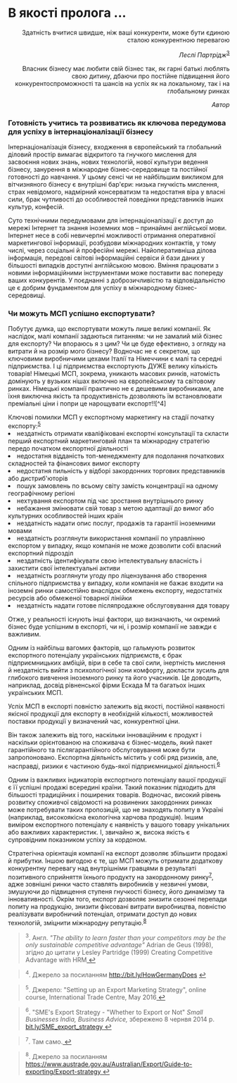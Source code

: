 # В якості пролога ...

<p align="right">Здатність вчитися швидше, ніж ваші конкуренти, може бути єдиною сталою конкурентною перевагою</p>
<p align="right"><i>Леслі Партрідж</i><sup><a href="#fn_3" id="reffn_3">3</a></sup></p>

<p align="right">Власник бізнесу має любити свій бізнес так, як гарні батькі люблять свою дитину,  дбаючи про постійне підвищення його конкурентоспроможності та шансів на успіх як на локальному, так і на глобальному ринках</p>
<p align="right"><i>Автор</i></p>

### Готовність учитись та розвиватись як ключова передумова для успіху в інтернаціоналізації бізнесу

Інтернаціоналізація бізнесу, входження в європейський та глобальний діловий простір вимагає відкритого та гнучкого мислення для засвоєння нових знань, нових технологій, нової культури ведення бізнесу, занурення в міжнародне бізнес-середовище та постійної готовності до навчання. У цьому сенсі чи не найбільшим викликом для вітчизняного бізнесу є внутрішні бар'єри: низька гнучкість мислення, страх невідомого, надмірний консерватизм та недостатня віра у власні сили, брак чутливості до особливостей поведінки представників інших культур, конфесій.

Суто технічними передумовами для інтернаціоналізації є доступ до мережі Інтернет та знання іноземних мов – принаймні англійської мови. Інтернет несе в собі невичерпні можливості отримання оперативної маркетингової інформації, розбудови міжнародних контактів, у тому числі, через соціальні й професійні мережі. Найоперативніша ділова інформація, передові світові інформаційні сервіси й бази даних у більшості випадків доступні англійською мовою. Вміння працювати з новими інформаційними інструментами може поставити вас попереду ваших конкурентів. У поєднанні з доброзичливістю та відповідальністю це є добрим фундаментом для успіху в міжнародному бізнес-середовищі. 

### Чи можуть МСП успішно експортувати?

Побутує думка, що експортувати можуть лише великі компанії. Як наслідок, малі компанії задаються питанням: чи не замалий мій бізнес для експорту? Чи впораюсь я з цим? Чи це буде ефективно, з огляду на витрати й на розмір мого бізнесу? Водночас не є секретом, що ключовими виробничими цехами Італії та Німеччини є малі та середні підприємства. І ці підприємства експортують ДУЖЕ велику кількість товарів! Німецькі МСП, зокрема, уникають масових ринків, натомість домінують у вузьких нішах включно на європейському та світовому ринках. Німецькі компанії практично не є дешевими виробниками, але їхня виключна якість та продуктивність дозволяють їм встановлювати преміальні ціни і попри це нарощувати експорт!![^4] 

<div class="space">
<div class="task-wrap">
<span class="task">Ключові помилки МСП у експортному маркетингу на стадії початку експорту:<sup><a href="#fn_5" id="reffn_5">5</a></sup></span>
<div class="task-text">
<li>нездатність отримати кваліфіковані експортні консультації та скласти перший експортний маркетинговий план та міжнародну стратегію передо початком експортної діяльності</li>
<li>недостатня відданість топ-менеджменту для подолання початкових складностей та фінансових вимог експорту</li>
<li>недостатня пильність у відборі закордонних торгових представників або дистриб'юторів</li>
<li>пошук замовлень по всьому світу замість концентрації на одному географічному регіоні</li>
<li>нехтування експортом під час зростання внутрішнього ринку</li>
<li>небажання змінювати свій товар з метою адаптації до вимог або культурних особливостей інших країн</li>
<li>нездатність надати опис послуг, продажів та гарантії іноземними мовами</li>
<li>нездатність розглянути використання компанії по управлінню експортом у випадку, якщо компанія не може дозволити собі власний експортний підрозділ</li>
<li>нездатність ідентифікувати свою інтелектувальну власність і захистити свої інтелектуальні активи</li>
<li>нездатність розглянути угоду про ліцензування або створення спільного підприємства у випадку, коли компанія не бажає входити на іноземні ринки самостійно внаслідок обмежень експорту, недостатніх ресурсів або обмеженої товарної лінійки</li>
<li>нездатність надати готове післяпродажне обслуговування ддя товару</li>
</div>
</div>
</div>

Отже, у реальності існують інші фактори, що визначають, чи окремий бізнес буде успішним в експорті, чи ні, і розмір компанії не завжди є важливим.

Одним із найбільш вагомих факторів, що гальмують розвиток експортного потенціалу українських підприємств, є брак підприємницьких амбіцій, віри в себе та свої сили, інертність мислення й нездатність вийти з психологічної зони комфорту, докласти зусиль для глибокого вивчення іноземного ринку та його учасників. Це доводить, наприклад, досвід рівненської фірми Ескада М та багатьох інших українських МСП.

Успіх МСП в експорті повністю залежить від якості, постійної наявності якісної продукції для експорту в необхідній кількості, можливостей поставки продукції у визначений час, конкурентної ціни.

Він також залежить від того, наскільки інноваційним є продукт і наскільки орієнтованою на споживача є бізнес-модель, який пакет гарантійного та післягарантійного обслуговування може бути запропоновано. Експортна діяльність містить у собі ряд ризиків, але, насправді, ризики є частиною будь-якої підприємницької діяльності.<sup><a href="#fn_6" id="reffn_6">6</a></sup>  

Одним із важливих індикаторів експортного потенціалу вашої продукції є її успішні продажі всередині країни. Такий показник підходить для більшості традиційних і поширених товарів. Водночас, високий рівень розвитку споживчої свідомості на розвинених закордонних ринках може потребувати таких пропозицій, що не знаходять попиту в Україні (наприклад, високоякісна екологічна харчова продукція). Іншим виміром експортного потенціалу є наявність у вашого товару унікальних або важливих характеристик. І, звичайно ж, висока якість є супровідним показником успіху за кордоном.

Стратегічна орієнтація компанії на експорт дозволяє збільшити продажі й прибутки. Іншою вигодою є те, що МСП можуть отримати додаткову конкурентну перевагу над внутрішніми гравцями в результаті позитивного сприйняття їхнього продукту на закордонному ринку<sup><a href="#fn_7" id="reffn_7">7</a></sup>,  адже зовнішні ринки часто ставлять виробників у незвичні умови, змушуючи до підвищення ступеня гнучкості бізнесу, його динамізму та інновативності. Окрім того, експорт дозволяє знизити сезонні перепади попиту на продукцію, знизити фіксовані витрати виробництва, повністю реалізувати виробничий потенціал, отримати доступ до нових технологій, зміцнити міжнародну репутацію.<sup><a href="#fn_8" id="reffn_8">8</a></sup>

<blockquote id="fn_3">
<sup>3</sup>. Англ. <i>"The ability to learn faster than your competitors may be the only sustainable competitive advantage"</i> Adrian de Geus (1998), згідно до цитати у Lesley Partridge (1999) Creating Competitive Advantage with HRM<a href="#reffn_3" title="Jump back to footnote [3] in the text."> ↩</a>
</blockquote>
<blockquote id="fn_4">
<sup>4</sup>. Джерело за посиланням <a href="http://bit.ly/HowGermanyDoes">http://bit.ly/HowGermanyDoes</a> <a href="#reffn_4" title="Jump back to footnote [4] in the text."> ↩</a>
</blockquote>
<blockquote id="fn_5">
<sup>5</sup>. Джерело: "Setting up an Export Marketing Strategy", online course, International Trade Centre, May 2016<a href="#reffn_5" title="Jump back to footnote [5] in the text."> ↩</a>
</blockquote>
<blockquote id="fn_6">
<sup>6</sup>. "SME's Export Strategy - "Whether to Export or Not" <i>Small Businesses India, Business Advice,</i> збережено 8 чернвя 2014  р. <a href="https://bit.ly/SME_export_strategy">bit.ly/SME_export_strategy</a><a href="#reffn_6" title="Jump back to footnote [6] in the text."> ↩</a>
</blockquote>
<blockquote id="fn_7">
<sup>7</sup>. Там само.<a href="#reffn_7" title="Jump back to footnote [7] in the text."> ↩</a>
</blockquote>
<blockquote id="fn_8">
<sup>8</sup>. Джерело за посиланням <a href="https://www.austrade.gov.au/Australian/Export/Guide-to-exporting/Export-strategy">https://www.austrade.gov.au/Australian/Export/Guide-to-exporting/Export-strategy</a><a href="#reffn_8" title="Jump back to footnote [8] in the text."> ↩</a>
</blockquote>